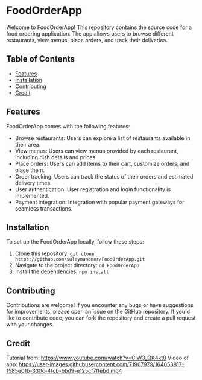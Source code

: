 # FoodOrderApp

Welcome to FoodOrderApp! This repository contains the source code for a food ordering application. The app allows users to browse different restaurants, view menus, place orders, and track their deliveries.

## Table of Contents

- [Features](#features)
- [Installation](#installation)
- [Contributing](#contributing)
- [Credit](#credit)

## Features

FoodOrderApp comes with the following features:

- Browse restaurants: Users can explore a list of restaurants available in their area.
- View menus: Users can view menus provided by each restaurant, including dish details and prices.
- Place orders: Users can add items to their cart, customize orders, and place them.
- Order tracking: Users can track the status of their orders and estimated delivery times.
- User authentication: User registration and login functionality is implemented.
- Payment integration: Integration with popular payment gateways for seamless transactions.

## Installation

To set up the FoodOrderApp locally, follow these steps:

1. Clone this repository: `git clone https://github.com/suleymanoner/FoodOrderApp.git`
2. Navigate to the project directory: `cd FoodOrderApp`
3. Install the dependencies: `npm install`

## Contributing

Contributions are welcome! If you encounter any bugs or have suggestions for improvements, please open an issue on the GitHub repository. If you'd like to contribute code, you can fork the repository and create a pull request with your changes.

## Credit

Tutorial from: https://www.youtube.com/watch?v=ClW3_QK4kt0
Video of app:
https://user-images.githubusercontent.com/71967979/164053817-1585e01b-330c-4fcb-bbd9-e125cf7ffebd.mp4
